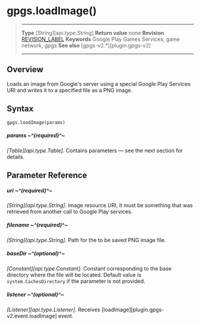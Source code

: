 # gpgs.loadImage()

> --------------------- ------------------------------------------------------------------------------------------
> __Type__              [String][api.type.String]
> __Return value__      none
> __Revision__          [REVISION_LABEL](REVISION_URL)
> __Keywords__          Google Play Games Services, game network, gpgs
> __See also__          [gpgs-v2.*][plugin.gpgs-v2]
> --------------------- ------------------------------------------------------------------------------------------

## Overview

Loads an image from Google's server using a special Google Play Services URI and writes it to a specified file as a PNG image.

## Syntax

	gpgs.loadImage(params)

##### params ~^(required)^~
_[Table][api.type.Table]._ Contains parameters — see the next section for details.

## Parameter Reference

##### uri ~^(required)^~
_[String][api.type.String]._ Image resource URI, it must be something that was retrieved from another call to Google Play services.

##### filename ~^(required)^~
_[String][api.type.String]._ Path for the to be saved PNG image file.

##### baseDir ~^(optional)^~
_[Constant][api.type.Constant]._ Constant corresponding to the base directory where the file will be located. Default value is `system.CachesDirectory` if the parameter is not provided.

##### listener ~^(optional)^~
_[Listener][api.type.Listener]._ Receives [loadImage][plugin.gpgs-v2.event.loadImage] event.